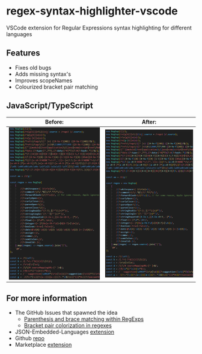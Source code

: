 # regex-syntax-highlighter-vscode
VSCode extension for Regular Expressions syntax highlighting for different languages  


## Features
* Fixes old bugs
* Adds missing syntax's
* Improves scopeNames
* Colourized bracket pair matching

## JavaScript/TypeScript

Before:  |  After:
:--------:|:--------:
![Default JavaScript Regex](https://raw.githubusercontent.com/RedCMD/regex-syntax-highlighter-vscode/main/images/Example-before.png)  |  ![Improved JavaScript Regex](https://raw.githubusercontent.com/RedCMD/regex-syntax-highlighter-vscode/main/images/Example-after.png)

## For more information
* The GitHub Issues that spawned the idea
  * [Parenthesis and brace matching within RegExps](https://github.com/microsoft/vscode/issues/148612)
  * [Bracket pair colorization in regexes](https://github.com/microsoft/vscode/issues/134560)
* JSON-Embedded-Languages [extension](https://marketplace.visualstudio.com/items?itemName=RedCMD.json-embedded-languages)
* Github [repo](https://github.com/RedCMD/regex-syntax-highlighter-vscode)
* Marketplace [extension](https://marketplace.visualstudio.com/items?itemName=RedCMD.regexp-syntax-highlighter)
